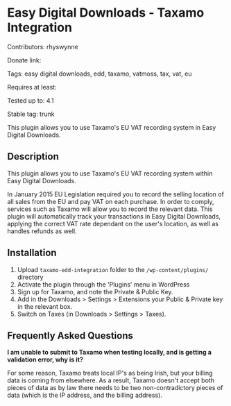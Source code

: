 Easy Digital Downloads - Taxamo Integration
===========================================
Contributors: rhyswynne

Donate link: 

Tags: easy digital downloads, edd, taxamo, vatmoss, tax, vat, eu

Requires at least: 

Tested up to: 4.1

Stable tag: trunk

This plugin allows you to use Taxamo's EU VAT recording system in Easy Digital Downloads.

Description
-----------
This plugin allows you to use Taxamo's EU VAT recording system within Easy Digital Downloads.

In January 2015 EU Legislation required you to record the selling location of all sales from the EU and pay VAT on each purchase. In order to comply, services such as Taxamo will allow you to record the relevant data. This plugin will automatically track your transactions in Easy Digital Downloads, applying the correct VAT rate dependant on the user's location, as well as handles refunds as well.

Installation
------------
1. Upload `taxamo-edd-integration` folder to the `/wp-content/plugins/` directory
1. Activate the plugin through the 'Plugins' menu in WordPress
1. Sign up for Taxamo, and note the Private & Public Key.
1. Add in the Downloads > Settings > Extensions your Public & Private key in the relevant box.
1. Switch on Taxes (in Downloads > Settings > Taxes).

Frequently Asked Questions
--------------------------
**I am unable to submit to Taxamo when testing locally, and is getting a validation error, why is it?**

For some reason, Taxamo treats local IP's as being Irish, but your billing data is coming from elsewhere. As a result, Taxamo doesn't accept both pieces of data as by law there needs to be two non-contradictory pieces of data (which is the IP address, and the billing address).
